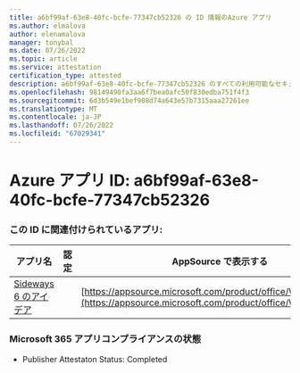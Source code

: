 ```yaml
---
title: a6bf99af-63e8-40fc-bcfe-77347cb52326 の ID 情報のAzure アプリ
ms.author: elmalova
author: elenamalova
manager: tonybal
ms.date: 07/26/2022
ms.topic: article
ms.service: attestation
certification_type: attested
description: a6bf99af-63e8-40fc-bcfe-77347cb52326 のすべての利用可能なセキュリティとコンプライアンス情報。
ms.openlocfilehash: 98149490fa3aa6f7bea0afc50f830edba751f4f3
ms.sourcegitcommit: 6d3b549e1bef908d74a643e57b7315aaa27261ee
ms.translationtype: MT
ms.contentlocale: ja-JP
ms.lasthandoff: 07/26/2022
ms.locfileid: "67029341"
---
```

# <a name="azure-app-id-a6bf99af-63e8-40fc-bcfe-77347cb52326"></a>Azure アプリ ID: a6bf99af-63e8-40fc-bcfe-77347cb52326


### <a name="apps-associated-with-this-id"></a>この ID に関連付けられているアプリ:
| **アプリ名** | **認定** | **AppSource で表示する** |
|--------------|---------------|-----------------------|
| [Sideways 6 のアイデア](../forward/WA200002782.md) |  | [https://appsource.microsoft.com/product/office/WA200002782](https://appsource.microsoft.com/product/office/WA200002782) |

### <a name="microsoft-365-app-compliance-status"></a>Microsoft 365 アプリコンプライアンスの状態
- Publisher Attestaton Status: Completed
